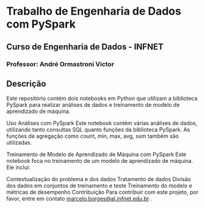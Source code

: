# Trabalho de Engenharia de Dados com PySpark
## Curso de Engenharia de Dados - INFNET
### Professor: André Ormastroni Victor

## Descrição
Este repositório contém dois notebooks em Python que utilizam a biblioteca PySpark para realizar análises de dados e treinamento de modelo de aprendizado de máquina.

Uso
Análises com PySpark
Este notebook contém várias análises de dados, utilizando tanto consultas SQL quanto funções da biblioteca PySpark. As funções de agregação como count, min, max, avg, sum também são utilizadas.

Treinamento de Modelo de Aprendizado de Máquina com PySpark
Este notebook foca no treinamento de um modelo de aprendizado de máquina. Ele inclui:

Contextualização do problema e dos dados
Tratamento de dados
Divisão dos dados em conjuntos de treinamento e teste
Treinamento do modelo e métricas de desempenho
Contribuição
Para contribuir com este projeto, por favor, entre em contato marcelo.borges@al.infnet.edu.br .

